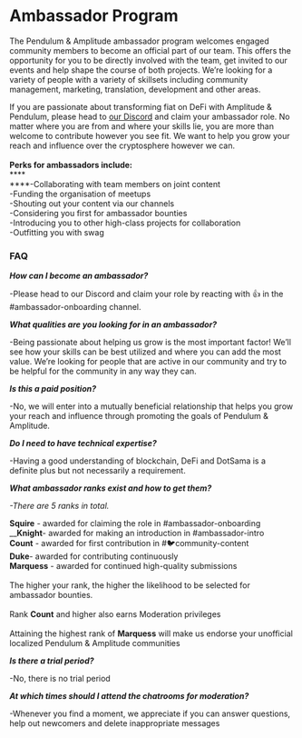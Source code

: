 # Ambassador Program

The Pendulum & Amplitude ambassador program welcomes engaged community members to become an official part of our team. This offers the opportunity for you to be directly involved with the team, get invited to our events and help shape the course of both projects. We’re looking for a variety of people with a variety of skillsets including community management, marketing, translation, development and other areas.

If you are passionate about transforming fiat on DeFi with Amplitude & Pendulum, please head to [our Discord](https://discord.gg/Dy3ABnHgJZ) and claim your ambassador role. No matter where you are from and where your skills lie, you are more than welcome to contribute however you see fit. We want to help you grow your reach and influence over the cryptosphere however we can. \
\
**Perks for ambassadors include:**\
****\
****-Collaborating with team members on joint content \
\-Funding the organisation of meetups \
\-Shouting out your content via our channels \
\-Considering you first for ambassador bounties \
\-Introducing you to other high-class projects for collaboration\
\-Outfitting you with swag

### **FAQ** <a href="#406f" id="406f"></a>

_**How can I become an ambassador?**_

\-Please head to our Discord and claim your role by reacting with 👍 in the #ambassador-onboarding channel.

_**What qualities are you looking for in an ambassador?**_

\-Being passionate about helping us grow is the most important factor! We’ll see how your skills can be best utilized and where you can add the most value. We’re looking for people that are active in our community and try to be helpful for the community in any way they can.

_**Is this a paid position?**_

\-No, we will enter into a mutually beneficial relationship that helps you grow your reach and influence through promoting the goals of Pendulum & Amplitude.

_**Do I need to have technical expertise?**_

\-Having a good understanding of blockchain, DeFi and DotSama is a definite plus but not necessarily a requirement.

_**What ambassador ranks exist and how to get them?**_

_-There are 5 ranks in total._&#x20;

**Squire** - awarded for claiming the role in #ambassador-onboarding\
__**Knight**- awarded for making an introduction in #ambassador-intro \
**Count** - awarded for first contribution in #🐦community-content \
**Duke**- awarded for contributing continuously \
**Marquess** - awarded for continued high-quality submissions \
\
The higher your rank, the higher the likelihood to be selected for ambassador bounties. \
\
Rank **Count** and higher also earns Moderation privileges \
\
Attaining the highest rank of **Marquess** will make us endorse your unofficial localized Pendulum & Amplitude communities

_**Is there a trial period?**_

\-No, there is no trial period

_**At which times should I attend the chatrooms for moderation?**_

\-Whenever you find a moment, we appreciate if you can answer questions, help out newcomers and delete inappropriate messages

